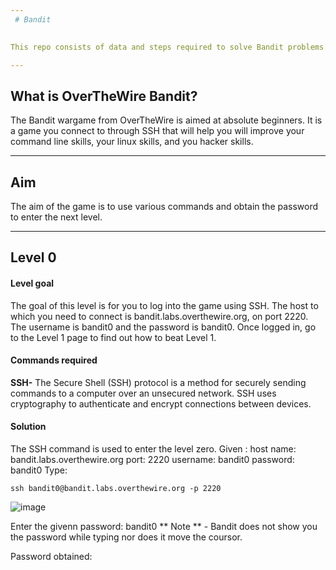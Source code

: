 ```yaml
---
 # Bandit

 
This repo consists of data and steps required to solve Bandit problems.

---
```


## What is OverTheWire Bandit?
The Bandit wargame from OverTheWire is aimed at absolute beginners. It is a game you connect to through SSH that will help you will improve your command line skills, your linux skills, and you hacker skills.

---

## Aim
The aim of the game is to use various commands and obtain the password to enter the next level.

---

## Level 0
#### Level goal
The goal of this level is for you to log into the game using SSH. The host to which you need to connect is bandit.labs.overthewire.org, on port 2220. The username is bandit0 and the password is bandit0. Once logged in, go to the Level 1 page to find out how to beat Level 1.

#### Commands required
**SSH-** The Secure Shell (SSH) protocol is a method for securely sending commands to a computer over an unsecured network. SSH uses cryptography to authenticate and encrypt connections between devices.

#### Solution
The SSH command is used to enter the level zero.
Given : 
     host name: bandit.labs.overthewire.org
     port: 2220
     username: bandit0
     password: bandit0
Type:
```
ssh bandit0@bandit.labs.overthewire.org -p 2220
```

![image](https://github.com/Shanu48/Bandit/assets/149718849/e6acbc3d-30b2-44f9-88a9-6764a71c39b0)

Enter the givenn password: bandit0
** Note ** - Bandit does not show you the password while typing nor does it move the coursor.

Password obtained:
```

```

